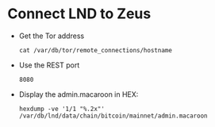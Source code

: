 # Connect LND to Zeus

* Get the Tor address
    ```
    cat /var/db/tor/remote_connections/hostname
    ```
* Use the REST port
    ```
    8080
    ```
* Display the admin.macaroon in HEX:
    ```
    hexdump -ve '1/1 "%.2x"'  /var/db/lnd/data/chain/bitcoin/mainnet/admin.macaroon
    ```